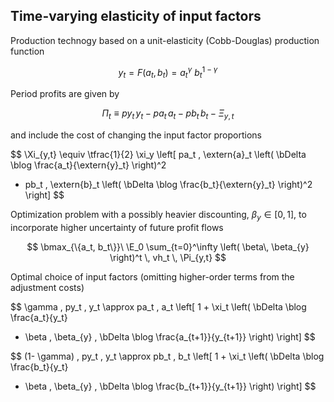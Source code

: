 
## Time-varying elasticity of input factors

Production technogy based on a unit-elasticity (Cobb-Douglas) production
function

$$
y_t = F(a_t, b_t) = a_t{}^\gamma \  b_t{}^{1-\gamma}
$$

Period profits are given by

$$
\Pi_t \equiv py_t\, y_t - pa_t\, a_t - pb_t\,b_t - \Xi_{y,t}
$$

and include the cost of changing the input factor proportions

$$
\Xi_{y,t} \equiv 
\tfrac{1}{2} \xi_y \left[ 
pa_t \, \extern{a}_t
\left(
\bDelta \blog \frac{a_t}{\extern{y}_t} 
\right)^2
+ pb_t \, \extern{b}_t
\left(
\bDelta \blog \frac{b_t}{\extern{y}_t}
\right)^2
\right]
$$


Optimization problem with a possibly heavier discounting, $\beta_y\in[0,1]$, to incorporate
higher uncertainty of future profit flows

$$
\bmax_{\{a_t, b_t\}}\ 
\E_0 \sum_{t=0}^\infty \left( \beta\, \beta_{y} \right)^t \, vh_t \, \Pi_{y,t}
$$

Optimal choice of input factors (omitting higher-order terms from the
adjustment costs)

$$
\gamma \, py_t \, y_t \approx pa_t \, a_t \left[
1 + \xi_t \left( \bDelta \blog \frac{a_t}{y_t}
- \beta \, \beta_{y} \, \bDelta \blog \frac{a_{t+1}}{y_{t+1}} \right) \right]
$$

$$
(1- \gamma) \, py_t \, y_t \approx pb_t \, b_t \left[
1 + \xi_t \left( \bDelta \blog \frac{b_t}{y_t}
- \beta \, \beta_{y} \, \bDelta \blog \frac{b_{t+1}}{y_{t+1}} \right) \right]
$$

